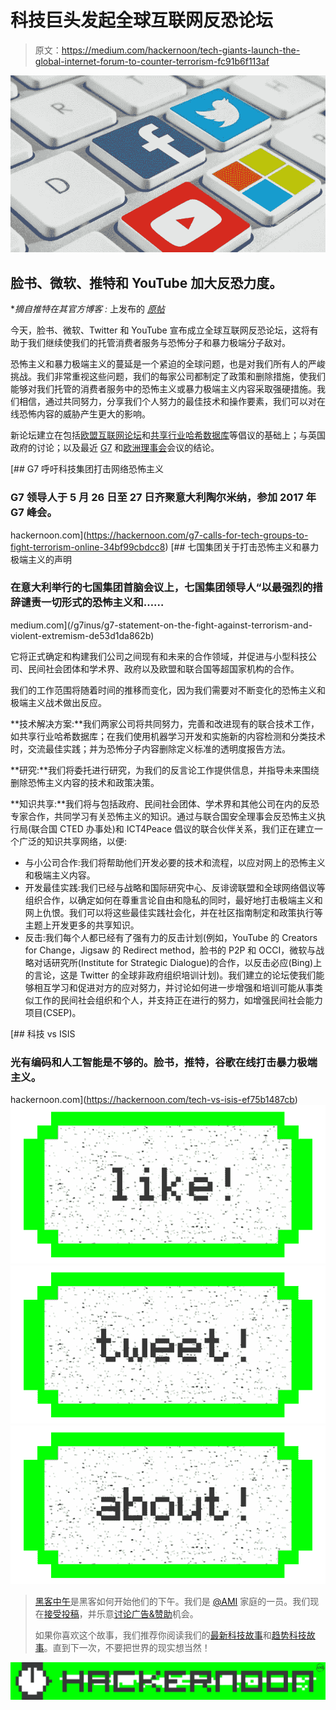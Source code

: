 # 科技巨头发起全球互联网反恐论坛

> 原文：<https://medium.com/hackernoon/tech-giants-launch-the-global-internet-forum-to-counter-terrorism-fc91b6f113af>

![](img/1a7494db9561c0543ea2f2e6ebeff63b.png)

## 脸书、微软、推特和 YouTube 加大反恐力度。

**摘自推特在其官方博客* *:* 上发布的 [*原帖*](https://blog.twitter.com/official/en_us/topics/company/2017/Global-Internet-Forum-to-Counter-Terrorism.html)

今天，脸书、微软、Twitter 和 YouTube 宣布成立全球互联网反恐论坛，这将有助于我们继续使我们的托管消费者服务与恐怖分子和暴力极端分子敌对。

恐怖主义和暴力极端主义的蔓延是一个紧迫的全球问题，也是对我们所有人的严峻挑战。我们非常重视这些问题，我们的每家公司都制定了政策和删除措施，使我们能够对我们托管的消费者服务中的恐怖主义或暴力极端主义内容采取强硬措施。我们相信，通过共同努力，分享我们个人努力的最佳技术和操作要素，我们可以对在线恐怖内容的威胁产生更大的影响。

新论坛建立在包括[欧盟互联网论坛](http://europa.eu/rapid/press-release_IP-16-4328_en.htm)和[共享行业哈希数据库](https://blog.google/topics/google-europe/partnering-help-curb-spread-terrorist-content-online/)等倡议的基础上；与英国政府的讨论；以及最近 [G7](http://www.consilium.europa.eu/en/press/press-releases/2017/05/26-statement-fight-against-terrorism/) 和[欧洲理事会](http://www.consilium.europa.eu/en/press/press-releases/2017/06/22-euco-security-defence/)会议的结论。

[](https://hackernoon.com/g7-calls-for-tech-groups-to-fight-terrorism-online-34bf99cbdcc8) [## G7 呼吁科技集团打击网络恐怖主义

### G7 领导人于 5 月 26 日至 27 日齐聚意大利陶尔米纳，参加 2017 年 G7 峰会。

hackernoon.com](https://hackernoon.com/g7-calls-for-tech-groups-to-fight-terrorism-online-34bf99cbdcc8) [](/g7inus/g7-statement-on-the-fight-against-terrorism-and-violent-extremism-de53d1da862b) [## 七国集团关于打击恐怖主义和暴力极端主义的声明

### 在意大利举行的七国集团首脑会议上，七国集团领导人“以最强烈的措辞谴责一切形式的恐怖主义和……

medium.com](/g7inus/g7-statement-on-the-fight-against-terrorism-and-violent-extremism-de53d1da862b) 

它将正式确定和构建我们公司之间现有和未来的合作领域，并促进与小型科技公司、民间社会团体和学术界、政府以及欧盟和联合国等超国家机构的合作。

我们的工作范围将随着时间的推移而变化，因为我们需要对不断变化的恐怖主义和极端主义战术做出反应。

**技术解决方案:**我们两家公司将共同努力，完善和改进现有的联合技术工作，如共享行业哈希数据库；在我们使用机器学习开发和实施新的内容检测和分类技术时，交流最佳实践；并为恐怖分子内容删除定义标准的透明度报告方法。

**研究:**我们将委托进行研究，为我们的反言论工作提供信息，并指导未来围绕删除恐怖主义内容的技术和政策决策。

**知识共享:**我们将与包括政府、民间社会团体、学术界和其他公司在内的反恐专家合作，共同学习有关恐怖主义的知识。通过与联合国安全理事会反恐怖主义执行局(联合国 CTED 办事处)和 ICT4Peace 倡议的联合伙伴关系，我们正在建立一个广泛的知识共享网络，以便:

*   与小公司合作:我们将帮助他们开发必要的技术和流程，以应对网上的恐怖主义和极端主义内容。
*   开发最佳实践:我们已经与战略和国际研究中心、反诽谤联盟和全球网络倡议等组织合作，以确定如何在尊重言论自由和隐私的同时，最好地打击极端主义和网上仇恨。我们可以将这些最佳实践社会化，并在社区指南制定和政策执行等主题上开发更多的共享知识。
*   反击:我们每个人都已经有了强有力的反击计划(例如，YouTube 的 Creators for Change，Jigsaw 的 Redirect method，脸书的 P2P 和 OCCI，微软与战略对话研究所(Institute for Strategic Dialogue)的合作，以反击必应(Bing)上的言论，这是 Twitter 的全球非政府组织培训计划)。我们建立的论坛使我们能够相互学习和促进对方的应对努力，并讨论如何进一步增强和培训可能从事类似工作的民间社会组织和个人，并支持正在进行的努力，如增强民间社会能力项目(CSEP)。

[](https://hackernoon.com/tech-vs-isis-ef75b1487cb) [## 科技 vs ISIS

### 光有编码和人工智能是不够的。脸书，推特，谷歌在线打击暴力极端主义。

hackernoon.com](https://hackernoon.com/tech-vs-isis-ef75b1487cb) [![](img/50ef4044ecd4e250b5d50f368b775d38.png)](http://bit.ly/HackernoonFB)[![](img/979d9a46439d5aebbdcdca574e21dc81.png)](https://goo.gl/k7XYbx)[![](img/2930ba6bd2c12218fdbbf7e02c8746ff.png)](https://goo.gl/4ofytp)

> [黑客中午](http://bit.ly/Hackernoon)是黑客如何开始他们的下午。我们是 [@AMI](http://bit.ly/atAMIatAMI) 家庭的一员。我们现在[接受投稿](http://bit.ly/hackernoonsubmission)，并乐意[讨论广告&赞助](mailto:partners@amipublications.com)机会。
> 
> 如果你喜欢这个故事，我们推荐你阅读我们的[最新科技故事](http://bit.ly/hackernoonlatestt)和[趋势科技故事](https://hackernoon.com/trending)。直到下一次，不要把世界的现实想当然！

![](img/be0ca55ba73a573dce11effb2ee80d56.png)